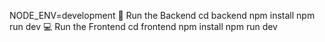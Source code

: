 

NODE_ENV=development
🔧 Run the Backend
cd backend
npm install
npm run dev
💻 Run the Frontend
cd frontend
npm install
npm run dev
